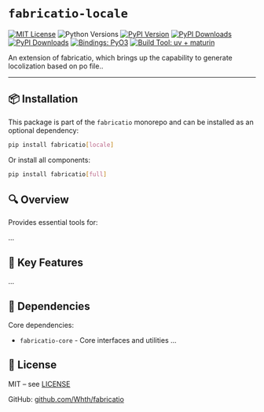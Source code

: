 # `fabricatio-locale`

[![MIT License](https://img.shields.io/badge/license-MIT-blue.svg)](LICENSE)
![Python Versions](https://img.shields.io/pypi/pyversions/fabricatio-locale)
[![PyPI Version](https://img.shields.io/pypi/v/fabricatio-locale)](https://pypi.org/project/fabricatio-locale/)
[![PyPI Downloads](https://static.pepy.tech/badge/fabricatio-locale/week)](https://pepy.tech/projects/fabricatio-locale)
[![PyPI Downloads](https://static.pepy.tech/badge/fabricatio-locale)](https://pepy.tech/projects/fabricatio-locale)
[![Bindings: PyO3](https://img.shields.io/badge/bindings-pyo3-green)](https://github.com/PyO3/pyo3)
[![Build Tool: uv + maturin](https://img.shields.io/badge/built%20with-uv%20%2B%20maturin-orange)](https://github.com/astral-sh/uv)



An extension of fabricatio, which brings up the capability to generate locolization based on po file..

---

## 📦 Installation

This package is part of the `fabricatio` monorepo and can be installed as an optional dependency:

```bash
pip install fabricatio[locale]
```

Or install all components:

```bash
pip install fabricatio[full]
```

## 🔍 Overview

Provides essential tools for:

...



## 🧩 Key Features

...


## 🔗 Dependencies

Core dependencies:

- `fabricatio-core` - Core interfaces and utilities
...

## 📄 License

MIT – see [LICENSE](LICENSE)

GitHub: [github.com/Whth/fabricatio](https://github.com/Whth/fabricatio)
